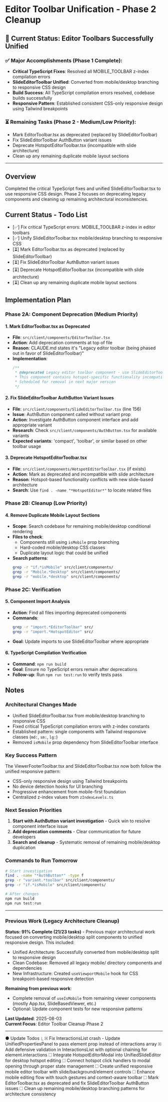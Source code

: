# Editor Toolbar Unification - Phase 2 Cleanup

## 🎯 **Current Status: Editor Toolbars Successfully Unified**

### ✅ **Major Accomplishments (Phase 1 Complete):**
- **Critical TypeScript Fixes**: Resolved all MOBILE_TOOLBAR z-index compilation errors
- **SlideEditorToolbar Unified**: Converted from mobile/desktop branching to responsive CSS design
- **Build Success**: All TypeScript compilation errors resolved, codebase builds successfully
- **Responsive Pattern**: Established consistent CSS-only responsive design using Tailwind breakpoints

### ⏳ **Remaining Tasks (Phase 2 - Medium/Low Priority):**
- Mark EditorToolbar.tsx as deprecated (replaced by SlideEditorToolbar)
- Fix SlideEditorToolbar AuthButton variant issues
- Deprecate HotspotEditorToolbar.tsx (incompatible with slide architecture)
- Clean up any remaining duplicate mobile layout sections

---

## Overview
Completed the critical TypeScript fixes and unified SlideEditorToolbar.tsx to use responsive CSS design. Phase 2 focuses on deprecating legacy components and cleaning up remaining architectural inconsistencies.

## Current Status - Todo List
- [✅] Fix critical TypeScript errors: MOBILE_TOOLBAR z-index in editor toolbars
- [✅] Unify SlideEditorToolbar.tsx mobile/desktop branching to responsive CSS
- [⏳] Mark EditorToolbar.tsx as deprecated (replaced by SlideEditorToolbar)
- [⏳] Fix SlideEditorToolbar AuthButton variant issues
- [⏳] Deprecate HotspotEditorToolbar.tsx (incompatible with slide architecture)
- [⏳] Clean up any remaining duplicate mobile layout sections

## Implementation Plan

### Phase 2A: Component Deprecation (Medium Priority)

#### 1. Mark EditorToolbar.tsx as Deprecated
- **File**: `src/client/components/EditorToolbar.tsx`
- **Action**: Add deprecation comments at top of file
- **Reason**: CLAUDE.md states it's "Legacy editor toolbar (being phased out in favor of SlideEditorToolbar)"
- **Implementation**:
  ```typescript
  /**
   * @deprecated Legacy editor toolbar component - use SlideEditorToolbar.tsx instead
   * This component contains hotspot-specific functionality incompatible with slide architecture
   * Scheduled for removal in next major version
   */
  ```

#### 2. Fix SlideEditorToolbar AuthButton Variant Issues
- **File**: `src/client/components/SlideEditorToolbar.tsx` (line 156)
- **Issue**: AuthButton component called without variant prop
- **Action**: Investigate AuthButton component interface and add appropriate variant
- **Research**: Check `src/client/components/AuthButton.tsx` for available variants
- **Expected variants**: 'compact', 'toolbar', or similar based on other toolbar usage

#### 3. Deprecate HotspotEditorToolbar.tsx
- **File**: `src/client/components/HotspotEditorToolbar.tsx` (if exists)
- **Action**: Mark as deprecated and incompatible with slide architecture
- **Reason**: Hotspot-based functionality conflicts with new slide-based architecture
- **Search**: Use `find . -name "*HotspotEditor*"` to locate related files

### Phase 2B: Cleanup (Low Priority)

#### 4. Remove Duplicate Mobile Layout Sections
- **Scope**: Search codebase for remaining mobile/desktop conditional rendering
- **Files to check**:
  - Components still using `isMobile` prop branching
  - Hard-coded mobile/desktop CSS classes
  - Duplicate layout logic that could be unified
- **Search patterns**:
  ```bash
  grep -r "if.*isMobile" src/client/components/
  grep -r "Mobile.*Desktop" src/client/components/
  grep -r "mobile.*desktop" src/client/components/
  ```

### Phase 2C: Verification

#### 5. Component Import Analysis
- **Action**: Find all files importing deprecated components
- **Commands**:
  ```bash
  grep -r "import.*EditorToolbar" src/
  grep -r "import.*HotspotEditor" src/
  ```
- **Goal**: Update imports to use SlideEditorToolbar where appropriate

#### 6. TypeScript Compilation Verification
- **Command**: `npm run build`
- **Goal**: Ensure no TypeScript errors remain after deprecations
- **Follow-up**: Run `npm run test:run` to verify tests pass

## Notes

### Architectural Changes Made
- Unified SlideEditorToolbar.tsx from mobile/desktop branching to responsive CSS
- Fixed critical TypeScript compilation errors with z-index constants
- Established pattern: single components with Tailwind responsive classes (`md:`, `sm:`, `lg:`)
- Removed `isMobile` prop dependency from SlideEditorToolbar interface

### Key Success Pattern
The ViewerFooterToolbar.tsx and SlideEditorToolbar.tsx now both follow the unified responsive pattern:
- CSS-only responsive design using Tailwind breakpoints
- No device detection hooks for UI branching
- Progressive enhancement from mobile-first foundation
- Centralized z-index values from `zIndexLevels.ts`

### Next Session Priorities
1. **Start with AuthButton variant investigation** - Quick win to resolve component interface issue
2. **Add deprecation comments** - Clear communication for future developers
3. **Search and cleanup** - Systematic removal of remaining mobile/desktop duplication

### Commands to Run Tomorrow
```bash
# Start investigation
find . -name "*AuthButton*" -type f
grep -r "variant.*toolbar" src/client/components/
grep -r "if.*isMobile" src/client/components/

# After changes
npm run build
npm run test:run
```

---

### Previous Work (Legacy Architecture Cleanup)
**Status: 91% Complete (21/23 tasks)** - Previous major architectural work focused on converting mobile/desktop split components to unified responsive design. This included:
- Unified Architecture: Successfully converted from mobile/desktop split to responsive design
- Clean Codebase: Removed all legacy mobile/ directory components and dependencies  
- New Infrastructure: Created `useViewportMobile` hook for CSS breakpoint-based responsive detection

**Remaining from previous work**:
- Complete removal of `useIsMobile` from remaining viewer components (mostly App.tsx, SlideBasedViewer, etc.)
- Optional: Update component tests for new responsive patterns

**Last Updated**: 2025-08-03  
**Current Focus**: Editor Toolbar Cleanup Phase 2


----

● Update Todos
  ⎿  ☒ Fix InteractionsList crash - Update UnifiedPropertiesPanel to pass element prop instead of interactions array
     ☒ Add defensive validation in InteractionsList with optional chaining for element.interactions
     ☐ Integrate HotspotEditorModal into UnifiedSlideEditor for desktop hotspot editing
     ☐ Connect hotspot click handlers to modal opening through proper state management
     ☐ Create unified responsive mobile editor toolbar with slide/background/element controls
     ☐ Enhance mobile editing flow with touch gestures and context-aware toolbar
     ☐ Mark EditorToolbar.tsx as deprecated and fix SlideEditorToolbar AuthButton issues
     ☐ Clean up remaining mobile/desktop branching patterns for architecture consistency